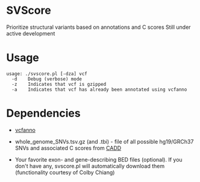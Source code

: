 # SVScore
Prioritize structural variants based on annotations and C scores
Still under active development

# Usage
```
usage: ./svscore.pl [-dza] vcf
  -d	Debug (verbose) mode
  -z	Indicates that vcf is gzipped
  -a	Indicates that vcf has already been annotated using vcfanno
```

# Dependencies
* [vcfanno](https://www.github.com/brentp/vcfanno)

* whole_genome_SNVs.tsv.gz (and .tbi) - file of all possible hg19/GRCh37 SNVs and associated C scores from [CADD](http://cadd.gs.washington.edu/download) 

* Your favorite exon- and gene-describing BED files (optional). If you don't have any, svscore.pl will automatically download them (functionality courtesy of Colby Chiang)
